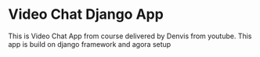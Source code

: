 # Video Chat Django App

This is Video Chat App from course delivered by Denvis from youtube. This app is build on django framework and agora setup